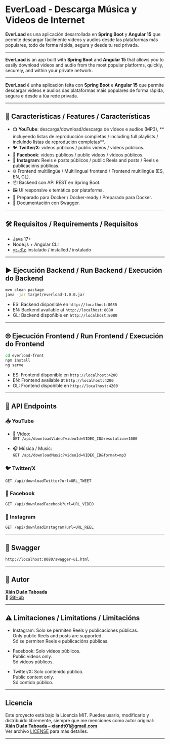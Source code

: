 # EverLoad - Descarga Música y Videos de Internet

**EverLoad** es una aplicación desarrollada en **Spring Boot** y **Angular 15** que permite descargar fácilmente videos y audios desde las plataformas más populares, todo de forma rápida, segura y desde tu red privada.

---

**EverLoad** is an app built with **Spring Boot** and **Angular 15** that allows you to easily download videos and audio from the most popular platforms, quickly, securely, and within your private network.

---

**EverLoad** é unha aplicación feita con **Spring Boot** e **Angular 15** que permite descargar vídeos e audios das plataformas máis populares de forma rápida, segura e desde a túa rede privada.

---

## 🚀 Características / Features / Características

- 📺 **YouTube**: descarga/download/descarga de vídeos e audios (MP3), ** incluyendo listas de reproducción completas / including full playlists / incluíndo listas de reprodución completas**.
- 🐦 **Twitter/X**: vídeos públicos / public videos / vídeos públicos.
- 📘 **Facebook**: vídeos públicos / public videos / vídeos públicos.
- 📸 **Instagram**: Reels e posts públicos / public Reels and posts / Reels e publicacións públicas.
- 🌐 Frontend multilingüe / Multilingual frontend / Frontend multilingüe (ES, EN, GL).
- 📦 Backend con API REST en Spring Boot.
- 🖼️ UI responsive e temática por plataforma.
- 🐳 Preparado para Docker / Docker-ready / Preparado para Docker.
- 📜 Documentación con Swagger.

---

## 🛠️ Requisitos / Requirements / Requisitos

- Java 17+
- Node.js + Angular CLI
- [`yt-dlp`](https://github.com/yt-dlp/yt-dlp) instalado / installed / instalado

---

## ▶️ Ejecución Backend / Run Backend / Execución do Backend

```bash
mvn clean package
java -jar target/everload-1.0.0.jar
```

- ES: Backend disponible en `http://localhost:8080`
- EN: Backend available at `http://localhost:8080`
- GL: Backend dispoñible en `http://localhost:8080`

---

## 🌐 Ejecución Frontend / Run Frontend / Execución do Frontend

```bash
cd everload-front
npm install
ng serve
```

- ES: Frontend disponible en `http://localhost:4200`
- EN: Frontend available at `http://localhost:4200`
- GL: Frontend dispoñible en `http://localhost:4200`

---

## 🔗 API Endpoints

### 📥 YouTube

- 🎥 Video:  
  `GET /api/downloadVideo?videoId=VIDEO_ID&resolution=1080`

- 🎧 Música / Music:  
  `GET /api/downloadMusic?videoId=VIDEO_ID&format=mp3`

### 🐦 Twitter/X

`GET /api/downloadTwitter?url=URL_TWEET`

### 📘 Facebook

`GET /api/downloadFacebook?url=URL_VIDEO`

### 📸 Instagram

`GET /api/downloadInstagram?url=URL_REEL`

---

## 📜 Swagger

`http://localhost:8080/swagger-ui.html`

---

## 👤 Autor

**Xián Duán Taboada**  
🔗 [GitHub](https://github.com/xianDT01)

---

## ⚠️ Limitaciones / Limitations / Limitacións

- Instagram: Solo se permiten Reels y publicaciones públicas.  
  Only public Reels and posts are supported.  
  Só se permiten Reels e publicacións públicas.

- Facebook: Solo vídeos públicos.  
  Public videos only.  
  Só vídeos públicos.

- Twitter/X: Solo contenido público.  
  Public content only.  
  Só contido público.

---
## Licencia

Este proyecto está bajo la Licencia MIT. Puedes usarlo, modificarlo y distribuirlo libremente, siempre que me menciones como autor original:  
**Xián Duán Taboada – xiandt01@gmail.com**  
Ver archivo [LICENSE](./LICENSE) para más detalles.

---